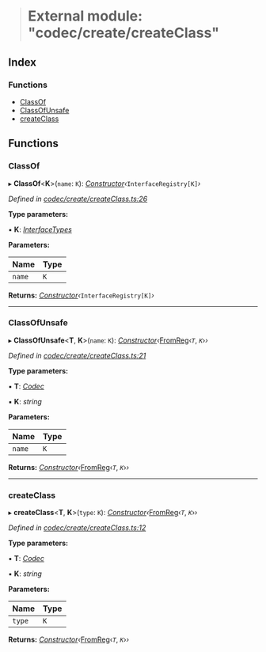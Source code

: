 > # External module: "codec/create/createClass"

## Index

### Functions

* [ClassOf](_codec_create_createclass_.md#classof)
* [ClassOfUnsafe](_codec_create_createclass_.md#classofunsafe)
* [createClass](_codec_create_createclass_.md#createclass)

## Functions

###  ClassOf

▸ **ClassOf**<**K**>(`name`: `K`): *[Constructor](../interfaces/_types_.constructor.md)‹*`InterfaceRegistry[K]`*›*

*Defined in [codec/create/createClass.ts:26](https://github.com/polkadot-js/api/blob/67d6c50/packages/types/src/codec/create/createClass.ts#L26)*

**Type parameters:**

▪ **K**: *[InterfaceTypes](_types_.md#interfacetypes)*

**Parameters:**

Name | Type |
------ | ------ |
`name` | `K` |

**Returns:** *[Constructor](../interfaces/_types_.constructor.md)‹*`InterfaceRegistry[K]`*›*

___

###  ClassOfUnsafe

▸ **ClassOfUnsafe**<**T**, **K**>(`name`: `K`): *[Constructor](../interfaces/_types_.constructor.md)‹*[FromReg](_codec_create_types_.md#fromreg)‹*`T`*, *`K`*›*›*

*Defined in [codec/create/createClass.ts:21](https://github.com/polkadot-js/api/blob/67d6c50/packages/types/src/codec/create/createClass.ts#L21)*

**Type parameters:**

▪ **T**: *[Codec](../interfaces/_types_.codec.md)*

▪ **K**: *string*

**Parameters:**

Name | Type |
------ | ------ |
`name` | `K` |

**Returns:** *[Constructor](../interfaces/_types_.constructor.md)‹*[FromReg](_codec_create_types_.md#fromreg)‹*`T`*, *`K`*›*›*

___

###  createClass

▸ **createClass**<**T**, **K**>(`type`: `K`): *[Constructor](../interfaces/_types_.constructor.md)‹*[FromReg](_codec_create_types_.md#fromreg)‹*`T`*, *`K`*›*›*

*Defined in [codec/create/createClass.ts:12](https://github.com/polkadot-js/api/blob/67d6c50/packages/types/src/codec/create/createClass.ts#L12)*

**Type parameters:**

▪ **T**: *[Codec](../interfaces/_types_.codec.md)*

▪ **K**: *string*

**Parameters:**

Name | Type |
------ | ------ |
`type` | `K` |

**Returns:** *[Constructor](../interfaces/_types_.constructor.md)‹*[FromReg](_codec_create_types_.md#fromreg)‹*`T`*, *`K`*›*›*